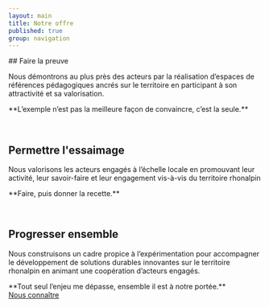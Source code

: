 ```yaml
---
layout: main
title: Notre offre
published: true
group: navigation
---
```


<div class="section_content" markdown="1">
## Faire la preuve  

Nous démontrons au plus près des acteurs par la réalisation d’espaces de références pédagogiques ancrés sur le territoire en participant à son attractivité et sa valorisation.  
<p class="center">
**L’exemple n’est pas la meilleure façon de convaincre, c’est la seule.**  
</p>
<br>

## Permettre l'essaimage  
Nous valorisons les acteurs engagés à l’échelle locale en promouvant leur activité, leur savoir-faire et leur engagement vis-à-vis du territoire rhonalpin
<p class="center">
**Faire, puis donner la recette.**
</p>
<br>

## Progresser ensemble  
Nous construisons un cadre propice à l’expérimentation pour accompagner le développement de solutions durables innovantes sur le territoire rhonalpin en animant une coopération d’acteurs engagés.
<p class="center">
**Tout seul l’enjeu me dépasse, ensemble il est à notre portée.**
<br>
  <a href="01-nous-sommes.html" class="button">Nous connaître</a>
 </p>
 </div>
<br>

